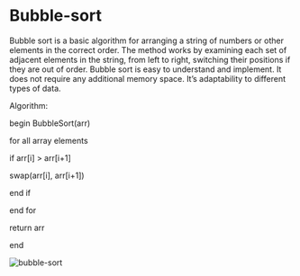 # Bubble-sort

Bubble sort is a basic algorithm for arranging a string of numbers or other elements in the correct order. 
The method works by examining each set of adjacent elements 
in the string, from left to right, switching their positions if they are out of order.
Bubble sort is easy to understand and implement.
It does not require any additional memory space.
It’s adaptability to different types of data.

Algorithm:

begin BubbleSort(arr)

  for all array elements  

if arr[i] > arr[i+1]  

swap(arr[i], arr[i+1])  

end if  

end for     

return arr     

end 

![bubble-sort](https://user-images.githubusercontent.com/125429580/234330739-4dc47aed-b2aa-43d8-b2b7-51d96be1ef25.gif)




